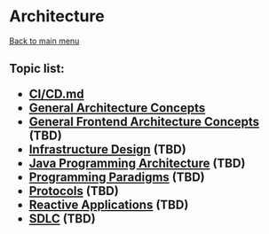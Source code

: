 <H1>Architecture</h1>

[Back to main menu](../../README.md)

<h2>

Topic list:
* [CI/CD.md](education/CI_CD.md)
* [General Architecture Concepts](education/GeneralArchitectureConcepts.md)
* [General Frontend Architecture Concepts](education/GeneralFrontendArchitectureConcepts.md) (TBD)
* [Infrastructure Design](education/InfrastructureDesign.md) (TBD)
* [Java Programming Architecture](education/JavaArchitecture.md) (TBD)
* [Programming Paradigms](education/ProgrammingParadigms.md) (TBD)
* [Protocols](education/Protocols.md) (TBD)
* [Reactive Applications](education/ReactiveApplications.md) (TBD)
* [SDLC](education/SDLC.md) (TBD)

</h2>